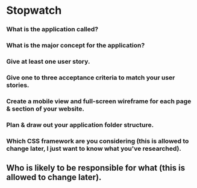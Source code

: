 # Stopwatch

### What is the application called?
### What is the major concept for the application?
### Give at least one user story.
### Give one to three acceptance criteria to match your user stories.
### Create a mobile view and full-screen wireframe for each page & section of your website.
### Plan & draw out your application folder structure.
### Which CSS framework are you considering (this is allowed to change later, I just want to know what you've researched).
## Who is likely to be responsible for what (this is allowed to change later).
